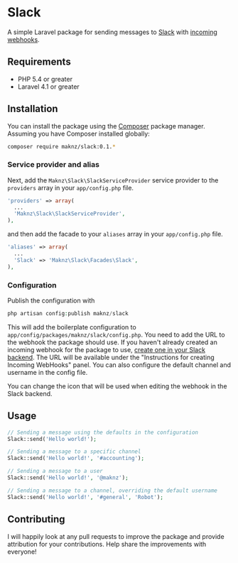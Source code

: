 # Slack

A simple Laravel package for sending messages to [Slack](https://slack.com) with [incoming webhooks](https://my.slack.com/services/new/incoming-webhook).

## Requirements

* PHP 5.4 or greater
* Laravel 4.1 or greater

## Installation

You can install the package using the [Composer](https://getcomposer.org/) package manager. Assuming you have Composer installed globally:

```sh
composer require maknz/slack:0.1.*
```

### Service provider and alias

Next, add the `Maknz\Slack\SlackServiceProvider` service provider to the `providers` array in your `app/config.php` file.

```php
'providers' => array(
  ...
  'Maknz\Slack\SlackServiceProvider',
),
```

and then add the facade to your `aliases` array in your `app/config.php` file.

```php
'aliases' => array(
  ...
  'Slack' => 'Maknz\Slack\Facades\Slack',
),
```

### Configuration

Publish the configuration with

```php
php artisan config:publish maknz/slack
```

This will add the boilerplate configuration to `app/config/packages/maknz/slack/config.php`. You need to add the URL to the webhook the package should use. If you haven't already created an incoming webhook for the package to use, [create one in your Slack backend](https://my.slack.com/services/new/incoming-webhook). The URL will be available under the "Instructions for creating Incoming WebHooks" panel. You can also configure the default channel and username in the config file. 

You can change the icon that will be used when editing the webhook in the Slack backend.

## Usage

```php
// Sending a message using the defaults in the configuration
Slack::send('Hello world!');

// Sending a message to a specific channel
Slack::send('Hello world!', '#accounting');

// Sending a message to a user
Slack::send('Hello world!', '@maknz');

// Sending a message to a channel, overriding the default username
Slack::send('Hello world!', '#general', 'Robot');

```

## Contributing

I will happily look at any pull requests to improve the package and provide attribution for your contributions. Help share the improvements with everyone!
